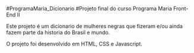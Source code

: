 #ProgramaMaria_Dicionario
#Projeto final do curso Programa Maria Front-End II

Este projeto é um dicionario de mulheres negras que fizeram e/ou ainda fazem parte da historia do Brasil e mundo.

O projeto foi desenvolvido em HTML, CSS e Javascript.
